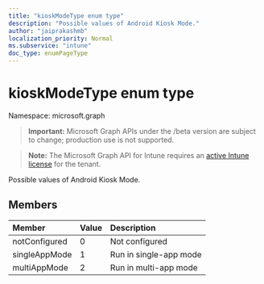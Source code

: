 ```yaml
---
title: "kioskModeType enum type"
description: "Possible values of Android Kiosk Mode."
author: "jaiprakashmb"
localization_priority: Normal
ms.subservice: "intune"
doc_type: enumPageType
---
```


# kioskModeType enum type

Namespace: microsoft.graph
> **Important:** Microsoft Graph APIs under the /beta version are subject to change; production use is not supported.

> **Note:** The Microsoft Graph API for Intune requires an [active Intune license](https://go.microsoft.com/fwlink/?linkid=839381) for the tenant.


Possible values of Android Kiosk Mode.

## Members
|Member|Value|Description|
|:---|:---|:---|
|notConfigured|0|Not configured|
|singleAppMode|1|Run in single-app mode|
|multiAppMode|2|Run in multi-app mode|
